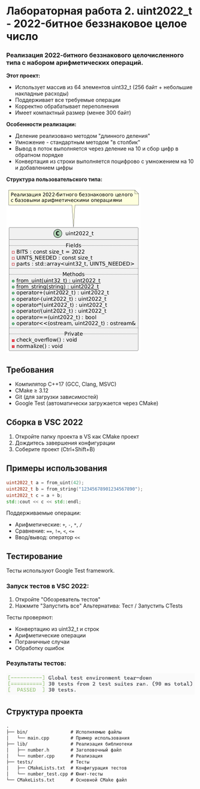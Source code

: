 # Лабораторная работа 2. uint2022_t - 2022-битное беззнаковое целое число

### Реализация 2022-битного беззнакового целочисленного типа с набором арифметических операций.

**Этот проект:**
- Использует массив из 64 элементов uint32_t (256 байт + небольшие накладные расходы)
- Поддерживает все требуемые операции
- Корректно обрабатывает переполнения
- Имеет компактный размер (менее 300 байт)

**Особенности реализации:**
- Деление реализовано методом "длинного деления"
- Умножение - стандартным методом "в столбик"
- Вывод в поток выполняется через деление на 10 и сбор цифр в обратном порядке
- Конвертация из строки выполняется поцифрово с умножением на 10 и добавлением цифры

**Структура пользовательского типа:**

![UML](UML.png)

## Требования

- Компилятор C++17 (GCC, Clang, MSVC)
- CMake ≥ 3.12
- Git (для загрузки зависимостей)
- Google Test (автоматически загружается через CMake)

## Сборка в VSC 2022

1. Откройте папку проекта в VS как CMake проект
2. Дождитесь завершения конфигурации
3. Соберите проект (Ctrl+Shift+B)

## Примеры использования

```cpp
uint2022_t a = from_uint(42);
uint2022_t b = from_string("12345678901234567890");
uint2022_t c = a + b;
std::cout << c << std::endl;
```

Поддерживаемые операции:
- Арифметические: `+`, `-`, `*`, `/`
- Сравнение: `==`, `!=`, `<`, `<=`
- Ввод/вывод: оператор `<<`

## Тестирование

Тесты используют Google Test framework.

### Запуск тестов в VSC 2022:
1. Откройте "Обозреватель тестов"
2. Нажмите "Запустить все"
Альтернатива: Тест / Запустить CTests

Тесты проверяют:
- Конвертацию из uint32_t и строк
- Арифметические операции
- Пограничные случаи
- Обработку ошибок

### Результаты тестов:

![Tests](test_summary.png)

## Структура проекта

```
.
├── bin/                # Исполняемые файлы
│   └── main.cpp        # Пример использования
├── lib/                # Реализация библиотеки
│   ├── number.h        # Заголовочный файл
│   └── number.cpp      # Реализация
├── tests/              # Тесты
│   ├── CMakeLists.txt  # Конфигурация тестов
│   └── number_test.cpp # Юнит-тесты
└── CMakeLists.txt      # Основной CMake файл
```
